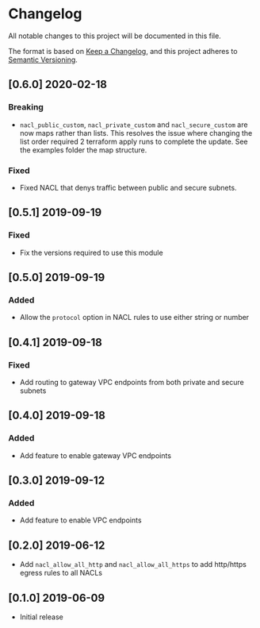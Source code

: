 # Changelog
All notable changes to this project will be documented in this file.

The format is based on [Keep a Changelog](https://keepachangelog.com/en/1.0.0/),
and this project adheres to [Semantic Versioning](https://semver.org/spec/v2.0.0.html).

## [0.6.0] 2020-02-18
### Breaking
- `nacl_public_custom`, `nacl_private_custom` and `nacl_secure_custom` are now maps rather than lists. This resolves the issue where changing the list order required 2 terraform apply runs to complete the update. See the examples folder the map structure.

### Fixed
- Fixed NACL that denys traffic between public and secure subnets. 

## [0.5.1] 2019-09-19
### Fixed
- Fix the versions required to use this module

## [0.5.0] 2019-09-19
### Added
- Allow the `protocol` option in NACL rules to use either string or number

## [0.4.1] 2019-09-18
### Fixed
- Add routing to gateway VPC endpoints from both private and secure subnets

## [0.4.0] 2019-09-18
### Added
- Add feature to enable gateway VPC endpoints

## [0.3.0] 2019-09-12
### Added
- Add feature to enable VPC endpoints

## [0.2.0] 2019-06-12
- Add `nacl_allow_all_http` and `nacl_allow_all_https` to add http/https egress rules to all NACLs

## [0.1.0] 2019-06-09
- Initial release
